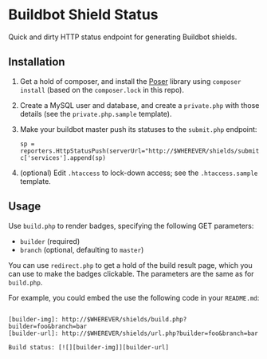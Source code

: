 Buildbot Shield Status
======================

Quick and dirty HTTP status endpoint for generating Buildbot shields.


## Installation

1. Get a hold of composer, and install the [Poser](https://github.com/badges/poser) library
   using `composer install` (based on the `composer.lock` in this repo).

2. Create a MySQL user and database, and create a `private.php` with those details (see the
   `private.php.sample` template).

3. Make your buildbot master push its statuses to the `submit.php` endpoint:

   ```
   sp = reporters.HttpStatusPush(serverUrl="http://$WHEREVER/shields/submit.php")
   c['services'].append(sp)
   ```

4. (optional) Edit `.htaccess` to lock-down access; see the `.htaccess.sample` template.


## Usage

Use `build.php` to render badges, specifying the following GET parameters:

- `builder` (required)
- `branch` (optional, defaulting to `master`)


You can use `redirect.php` to get a hold of the build result page, which you can use to make
the badges clickable. The parameters are the same as for `build.php`.

For example, you could embed the use the following code in your `README.md`:

```

[builder-img]: http://$WHEREVER/shields/build.php?builder=foo&branch=bar
[builder-url]: http://$WHEREVER/shields/url.php?builder=foo&branch=bar

Build status: [![][builder-img]][builder-url]
```

